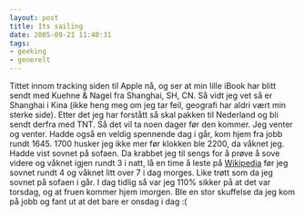 ```yaml
---
layout: post
title: Its sailing
date: 2005-09-21 11:40:31
tags: 
- geeking
- generelt
---
```

Tittet innom tracking siden til Apple nå, og ser at min lille iBook har blitt sendt med Kuehne & Nagel fra Shanghai, SH, CN. Så vidt jeg vet så er Shanghai i Kina (ikke heng meg om jeg tar feil, geografi har aldri vært min sterke side). Etter det jeg har forstått så skal pakken til Nederland og bli sendt derfra med TNT. Så det vil ta noen dager før den kommer. Jeg venter og venter. Hadde også en veldig spennende dag i går, kom hjem fra jobb rundt 1645. 1700 husker jeg ikke mer før klokken ble 2200, da våknet jeg. Hadde vist sovnet på sofaen. Da krabbet jeg til sengs for å prøve å sove videre og våknet igjen rundt 3 i natt, lå en time å leste på <a href="http://en.wikipedia.com">Wikipedia</a> før jeg sovnet rundt 4 og våknet litt over 7 i dag morges. Like trøtt som da jeg sovnet på sofaen i går. I dag tidlig så var jeg 110% sikker på at det var torsdag, og at fruen kommer hjem imorgen. Ble en stor skuffelse da jeg kom på jobb og fant ut at det bare er onsdag i dag :(
